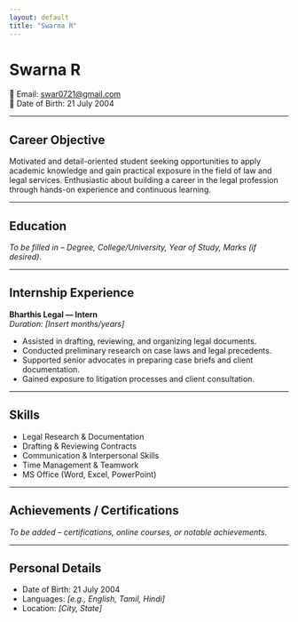 ```yaml
---
layout: default
title: "Swarna R"
---
```


# Swarna R  
📧 Email: [swar0721@gmail.com](mailto:swar0721@gmail.com)  
📅 Date of Birth: 21 July 2004  

---

## Career Objective  
Motivated and detail-oriented student seeking opportunities to apply academic knowledge and gain practical exposure in the field of law and legal services. Enthusiastic about building a career in the legal profession through hands-on experience and continuous learning.  

---

## Education  
*To be filled in – Degree, College/University, Year of Study, Marks (if desired).*  

---

## Internship Experience  

**Bharthis Legal — Intern**  
*Duration: [Insert months/years]*  
- Assisted in drafting, reviewing, and organizing legal documents.  
- Conducted preliminary research on case laws and legal precedents.  
- Supported senior advocates in preparing case briefs and client documentation.  
- Gained exposure to litigation processes and client consultation.  

---

## Skills  
- Legal Research & Documentation  
- Drafting & Reviewing Contracts  
- Communication & Interpersonal Skills  
- Time Management & Teamwork  
- MS Office (Word, Excel, PowerPoint)  

---

## Achievements / Certifications  
*To be added – certifications, online courses, or notable achievements.*  

---

## Personal Details  
- Date of Birth: 21 July 2004  
- Languages: *[e.g., English, Tamil, Hindi]*  
- Location: *[City, State]*  
